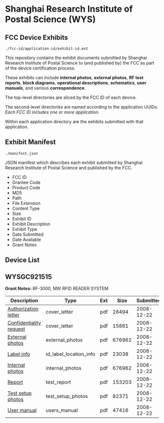 # Shanghai Research Institute of Postal Science (WYS)
## FCC Device Exhibits

```
./fcc-id/application-id/exhibit-id.ext
```

This repository contains the exhibit documents submitted by Shanghai Research Institute of Postal Science to (and published by) the FCC as part of the device certification process.

These exhibits can include **internal photos**, **external photos**, **RF test reports**, **block diagrams**, **operational descriptions**, **schematics**, **user manuals**, and various **correspondence**.

The top-level directories are sliced by the FCC ID of each device.

The second-level directories are named according to the application UUIDs. *Each FCC ID includes one or more application.*

Within each application directory are the exhibits submitted with that application. 

## Exhibit Manifest

```
./manifest.json
```

JSON manifest which describes each exhibit submitted by Shanghai Research Institute of Postal Science and published by the FCC.

- FCC ID
- Grantee Code
- Product Code
- MD5
- Path
- File Extension
- Content Type
- Size
- Exhibit ID
- Exhibit Description
- Exhibit Type
- Date Submitted
- Date Available
- Grant Notes

## Device List
## WYSGC921515
**Grant Notes:** RF-3000, MW RFID READER SYSTEM

| Description | Type | Ext | Size | Submitted | Available |
| ----------- | ---- | --- | ---- | --------- | --------- |
| [Authorization letter](WYSGC921515/0aef99b23d6967691c8ec8cb80f0dfd8/1047842.pdf) | cover_letter | pdf | 28494 | 2008-12-22 | 2008-12-22 |
| [Confidentiality request](WYSGC921515/0aef99b23d6967691c8ec8cb80f0dfd8/1047843.pdf) | cover_letter | pdf | 15861 | 2008-12-22 | 2008-12-22 |
| [External photos](WYSGC921515/0aef99b23d6967691c8ec8cb80f0dfd8/1047847.pdf) | external_photos | pdf | 676962 | 2008-12-22 | 2008-12-22 |
| [Label info](WYSGC921515/0aef99b23d6967691c8ec8cb80f0dfd8/1047846.pdf) | id_label_location_info | pdf | 23038 | 2008-12-22 | 2008-12-22 |
| [Internal photos](WYSGC921515/0aef99b23d6967691c8ec8cb80f0dfd8/1047847.pdf) | internal_photos | pdf | 676962 | 2008-12-22 | 2008-12-22 |
| [Report](WYSGC921515/0aef99b23d6967691c8ec8cb80f0dfd8/1047851.pdf) | test_report | pdf | 153203 | 2008-12-22 | 2008-12-22 |
| [Test setup photos](WYSGC921515/0aef99b23d6967691c8ec8cb80f0dfd8/1047852.pdf) | test_setup_photos | pdf | 82371 | 2008-12-22 | 2008-12-22 |
| [User manual](WYSGC921515/0aef99b23d6967691c8ec8cb80f0dfd8/1047853.pdf) | users_manual | pdf | 47416 | 2008-12-22 | 2008-12-22 |
